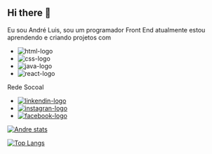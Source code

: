 ## Hi there 👋
Eu sou André Luis, sou um programador Front End
atualmente estou aprendendo e criando projetos 
com 

- <img src="https://img.shields.io/badge/HTML-239120?style=for-the-badge&logo=html5&logoColor=white" alt="html-logo" />

- <img src="https://img.shields.io/badge/CSS-239120?&style=for-the-badge&logo=css3&logoColor=white" alt="css-logo" />

- <img src="https://img.shields.io/badge/JavaScript-F7DF1E?style=for-the-badge&logo=javascript&logoColor=black" alt="java-logo" />

- <img src="https://img.shields.io/badge/React-20232A?style=for-the-badge&logo=react&logoColor=61DAFB" alt="react-logo" />

Rede Socoal

- <a href="https://www.linkedin.com/in/andreluislimaramos/"><img src="https://img.shields.io/badge/LinkedIn-0077B5?style=for-the-badge&logo=linkedin&logoColor=white" alt="linkendin-logo" /><a/>
- <a href="https://www.instagram.com/andrelui007?utm_source=qr&igsh=MXNpOWNseXYxZjUxOA/=="><img src="https://img.shields.io/badge/Instagram-E4405F?style=for-the-badge&logo=instagram&logoColor=white" alt="instagran-logo" ><a/>
- <a href="https://www.facebook.com/share/18gJym3R9g/"><img src="https://img.shields.io/badge/Facebook-1877F2?style=for-the-badge&logo=facebook&logoColor=white" alt="facebook-logo"><a/>

[![Andre stats](https://github-readme-stats.vercel.app/api?username=andrelui007)](https://github.com/anuraghazra/github-readme-stats)

[![Top Langs](https://github-readme-stats.vercel.app/api/top-langs/?username=andrelui007)](https://github.com/anuraghazra/github-readme-stats)
<!--
**Andrelui007/Andrelui007** is a ✨ _special_ ✨ repository because its `README.md` (this file) appears on your GitHub profile.

Here are some ideas to get you started:

- 🔭 I’m currently working on ...
- 🌱 I’m currently learning ...
- 👯 I’m looking to collaborate on ...
- 🤔 I’m looking for help with ...
- 💬 Ask me about ...
- 📫 How to reach me: ...
- 😄 Pronouns: ...
- ⚡ Fun fact: ...
-->

